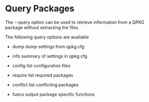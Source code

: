 # Query Packages

The --query option can be used to retrieve information from a QPKG package without extracting the files.

The following query options are available

* dump dump settings from qpkg.cfg

* info summary of settings in qpkg.cfg

* config list configuration files

* require list required packages

* conflict list conflicting packages

* funcs output package specific functions

